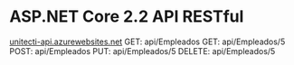 # ASP.NET Core 2.2 API RESTful
[unitecti-api.azurewebsites.net](http://unitecti-api.azurewebsites.net)
GET: api/Empleados
GET: api/Empleados/5
POST: api/Empleados
PUT: api/Empleados/5
DELETE: api/Empleados/5
